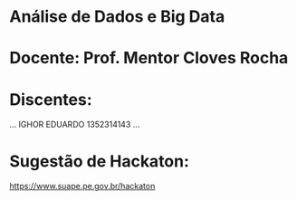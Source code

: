 # Análise de Dados e Big Data
# Docente: Prof. Mentor Cloves Rocha

# Discentes:
... IGHOR EDUARDO 1352314143
...

# Sugestão de Hackaton:
https://www.suape.pe.gov.br/hackaton
